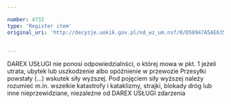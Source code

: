 ```yaml
---

number: 4732
type: 'Register item'
original_uri: 'http://decyzje.uokik.gov.pl/nd_wz_um.nsf/0/D58947A5AE635B67C1257B750026D751?OpenDocument'


---
```


DAREX USŁUGI nie ponosi odpowiedzialnści, o której mowa w pkt. 1 jeżeli utrata, ubytek lub uszkodzenie albo opóźnienie w przewozie Przesyłki powstały (...) wskutek siły wyższej. Pod pojęciem siły wyższej należy rozumieć m.in. wszelkie katastrofy i kataklizmy, strajki, blokady dróg lub inne nieprzewidziane, niezależne od DAREX USŁUGI zdarzenia
